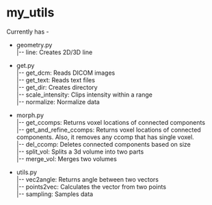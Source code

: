 # my_utils

Currently has - <br>
  * geometry.py <br>
    |-- line: Creates 2D/3D line <br>
  * get.py <br>
    |-- get_dcm: Reads DICOM images <br>
    |-- get_text: Reads text files <br>
    |-- get_dir: Creates directory <br>
    |-- scale_intensity: Clips intensity within a range <br>
    |-- normalize: Normalize data <br>
  * morph.py <br>
    |-- get_ccomps: Returns voxel locations of connected components <br>
    |-- get_and_refine_ccomps: Returns voxel locations of connected components. Also, it removes
    any ccomp that has single voxel. <br>
    |-- del_ccomp: Deletes connected components based on size <br>
    |-- split_vol: Splits a 3d volume into two parts <br>
    |-- merge_vol: Merges two volumes <br>
    
  * utils.py <br>
    |-- vec2angle: Returns angle between two vectors <br>
    |-- points2vec: Calculates the vector from two points <br>
    |-- sampling: Samples data <br>
    
   
